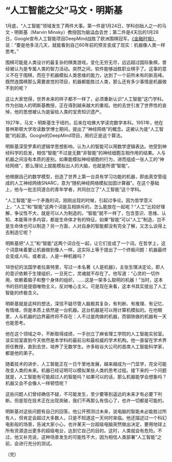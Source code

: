 
# “人工智能之父”马文・明斯基

1月底，“人工智能”领域发生了两件大事。第一件是1月24日，学科创始人之一的马文・明斯基（Marvin Minsky）教授因为脑溢血去世；第二件是4天后的1月28日，Google宣布人工智能项目DeepMind战胜了欧洲围棋冠军。[《金融时报》](http://www.ft.com/intl/cms/s/0/3d533746-c603-11e5-b3b1-7b2481276e45.html#axzz3yvvoSPrV)说：“要是他多活几天，就能看到自己60年前的预言变成了现实：机器像人类一样思考。”

围棋可能是人类设计的最复杂的棋类游戏，变化无穷无尽，远远超过国际象棋，曾经被认为是专属人类的智力活动。突然之间，软件能够战胜职业棋手了。这事的意义不在于围棋，而在于机器模拟人类思维的能力，达到了一个前所未有的新高峰。既然连围棋那么需要直觉的项目，机器都能胜过人类，那么还有多少事情是机器做不到的呢？

这让大家觉得，世界未来的样子都不一样了，必须重新认识“人工智能”这门学科。作为创始人的明斯基教授，正在得到越来越大的重视。他的去世引发了世界性的哀悼，他的思想被认为是留给人类的宝贵知识遗产。

1927年，马文・明斯基生于纽约，后来在哈佛大学读完数学本科。1951年，他在普林斯顿大学攻读数学博士期间，提出了“神经网络”的概念。这被认为是“人工智能”的起源。Google的DeepMind项目，用的正是这个算法。

明斯基深受罗素的逻辑学思想影响，认为人的智能可以用数学逻辑表达。他受到神经科学的启发，相信“智能”不过是无数“非智能”的神经细胞互相作用的结果。人与机器之间没有本质的差别。如果能模拟神经细胞的行为，进而组成一张人工的“神经网络”，那么理论上就能模拟出人的大脑，也就是所谓“智能”。

他根据自己的数学模型，创造了世界上第一台具有学习功能的机器，即由真空管组成的人工神经网络SNARC，意为“随机神经网络模拟加固计算器”。在这个基础上，他与一批志同道合的青年学者，共同创立了“人工智能”这个学科。

“人工智能”是一个矛盾的词，刚刚出现的时候，引起过争论。因为哲学意义上，“人工”和“智能“这两个词是互相排斥的，怎么能放在一起呢？“人工”比较好理解，争议性不大，就是可以人为制造的。“智能”就不一样了，包含意识、思维、认知、本能等许多内容，都是生命体才有的特征。如果“智能”可以“人工”制造，岂不是生命体也可以制造？另一方面，人对自身的智能都没有完全了解，又怎么谈得上去制造它呢？

明斯基把“人工”和“智能”这两个词合在一起，让它们变成了一个词。在哲学上，这个词意味着要让机器做到像人一样。这实际上等于提出了一个终极问题：机器最终会变成人吗，或者说，人是一种机器吗？

18世纪的法国学者拉美特里，写过一本名著《人是机器》，主张生理决定论，即人的意识依赖于生理组织，一旦死亡，灵魂就不存在了。他写道：“心灵的一切作用，依赖着脑子和整个身体的组织，……这是一架多么聪明的机器！”当时，这本书的目的是提倡唯物主义，反对唯心主义。可是现在来看，这本书其实提出了人工智能的终极含义。

明斯基就是这样的想法，深信不疑尽管人脑极其复杂，有判断、有推理、有记忆、有情绪，但是本质上依然是一台机器。这台机器是可以用计算机模拟的。在他眼里，人与机器的边界最终将不存在：人不过是肉做的机器，而钢铁做的机器有一天也能思考。

他在这个领域之中，不断取得成绩，一手创立了麻省理工学院的人工智能实验室。该实验室直到今天依然是本学科的最前沿和最权威的学术机构。他一直留在学术界担任教授，直到去世，培养了无数学生。许多硅谷大公司的首席人工智能科学家，都是他的弟子。

随着技术的进步，人工智能正在一日千里地发展，越来越成为一门显学，完全可能改变人类的未来。机器已经证明可以模拟某些人类的思考过程。接下来的一个问题就是，人工智能有可能超过人的智能吗？如果可以的话，那么机器能学会想象吗？机器又会不会像人一样顿悟呢？

这些问题人们曾经确信不疑，不可能发生，至少要等到遥远的未来才有必要下判断。但是现在技术正在出现突破，我们不再那么有信心了，也许一切都是可能的。

明斯基对这些问题有自己的回答。他公开预测过未来，说电脑的智能未必能胜过所有人，但肯定会超过大多数人，只是不知道这一天何时来临。他还描述过一个科幻电影般的场景，告诫大家小心，也许某天一台超级电脑突然做出决定，要用地球上所有资源造出更多的超级电台，达到它自己的目的。这时，人类就会有危险。不过，他又补充说，这种场景发生的可能性不大，因为相信人类部署“人工智能”之前，会进行充分的测试。

（完）